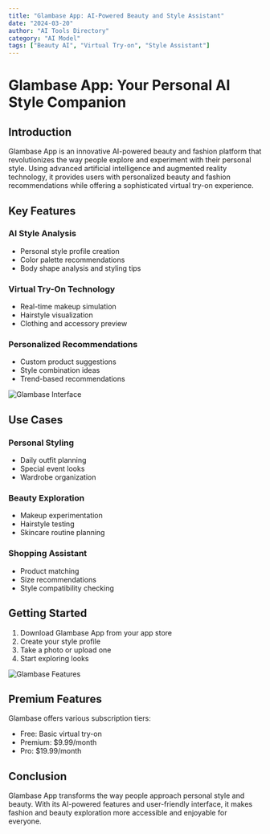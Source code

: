 ```yaml
---
title: "Glambase App: AI-Powered Beauty and Style Assistant"
date: "2024-03-20"
author: "AI Tools Directory"
category: "AI Model"
tags: ["Beauty AI", "Virtual Try-on", "Style Assistant"]
---
```


# Glambase App: Your Personal AI Style Companion

## Introduction

Glambase App is an innovative AI-powered beauty and fashion platform that revolutionizes the way people explore and experiment with their personal style. Using advanced artificial intelligence and augmented reality technology, it provides users with personalized beauty and fashion recommendations while offering a sophisticated virtual try-on experience.

## Key Features

### AI Style Analysis
- Personal style profile creation
- Color palette recommendations
- Body shape analysis and styling tips

### Virtual Try-On Technology
- Real-time makeup simulation
- Hairstyle visualization
- Clothing and accessory preview

### Personalized Recommendations
- Custom product suggestions
- Style combination ideas
- Trend-based recommendations

![Glambase Interface](path/to/glambase-interface.jpg)

## Use Cases

### Personal Styling
- Daily outfit planning
- Special event looks
- Wardrobe organization

### Beauty Exploration
- Makeup experimentation
- Hairstyle testing
- Skincare routine planning

### Shopping Assistant
- Product matching
- Size recommendations
- Style compatibility checking

## Getting Started

1. Download Glambase App from your app store
2. Create your style profile
3. Take a photo or upload one
4. Start exploring looks

![Glambase Features](path/to/glambase-features.jpg)

## Premium Features

Glambase offers various subscription tiers:
- Free: Basic virtual try-on
- Premium: $9.99/month
- Pro: $19.99/month

## Conclusion

Glambase App transforms the way people approach personal style and beauty. With its AI-powered features and user-friendly interface, it makes fashion and beauty exploration more accessible and enjoyable for everyone. 